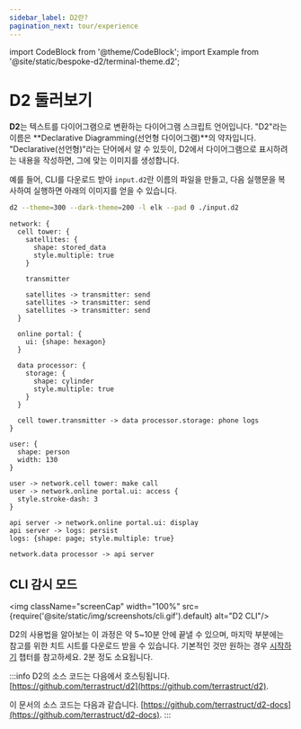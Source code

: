 ```yaml
---
sidebar_label: D2란?
pagination_next: tour/experience
---
```


import CodeBlock from '@theme/CodeBlock';
import Example from '@site/static/bespoke-d2/terminal-theme.d2';

# D2 둘러보기

**D2**는 텍스트를 다이어그램으로 변환하는 다이어그램 스크립트 언어입니다.
"D2"라는 이름은 **Declarative Diagramming(선언형 다이어그램)**의 약자입니다.
"Declarative(선언형)"라는 단어에서 알 수 있듯이, D2에서 다이어그램으로 표시하려는 내용을 작성하면, 그에 맞는 이미지를 생성합니다.

예를 들어, CLI를 다운로드 받아 `input.d2`란 이름의 파일을 만들고, 다음 실행문을 복사하여 실행하면 아래의 이미지를 얻을 수 있습니다.

```sh
d2 --theme=300 --dark-theme=200 -l elk --pad 0 ./input.d2
```

<div style={{width: "100%"}} className="embedSVG" dangerouslySetInnerHTML={{__html: require('@site/static/img/generated/terminal-theme.svg2')}}></div>

```d2
network: {
  cell tower: {
    satellites: {
      shape: stored_data
      style.multiple: true
    }

    transmitter

    satellites -> transmitter: send
    satellites -> transmitter: send
    satellites -> transmitter: send
  }

  online portal: {
    ui: {shape: hexagon}
  }

  data processor: {
    storage: {
      shape: cylinder
      style.multiple: true
    }
  }

  cell tower.transmitter -> data processor.storage: phone logs
}

user: {
  shape: person
  width: 130
}

user -> network.cell tower: make call
user -> network.online portal.ui: access {
  style.stroke-dash: 3
}

api server -> network.online portal.ui: display
api server -> logs: persist
logs: {shape: page; style.multiple: true}

network.data processor -> api server
```

## CLI 감시 모드

<img className="screenCap" width="100%" src={require('@site/static/img/screenshots/cli.gif').default}
alt="D2 CLI"/>

D2의 사용법을 알아보는 이 과정은 약 5~10분 안에 끝낼 수 있으며, 마지막 부분에는 참고를 위한 치트 시트를 다운로드 받을 수 있습니다.
기본적인 것만 원하는 경우 <a href="/tour/hello-world/">시작하기</a> 챕터를 참고하세요. 2분 정도 소요됩니다.

:::info
D2의 소스 코드는 다음에서 호스팅됩니다.
[https://github.com/terrastruct/d2](https://github.com/terrastruct/d2).

이 문서의 소스 코드는 다음과 같습니다.
[https://github.com/terrastruct/d2-docs](https://github.com/terrastruct/d2-docs).
:::
